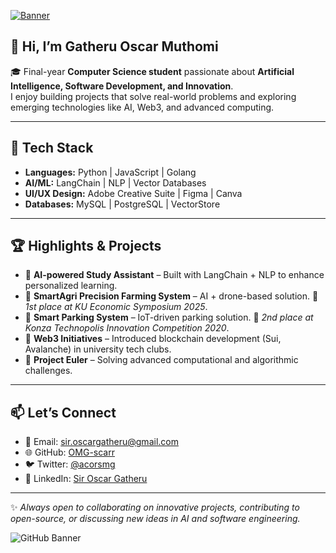 

[![Banner](https://media.giphy.com/media/v1.Y2lkPTc5MGI3NjExamQ1YmUzeXNjZTV4Znh0cHdrdjl5NG9mNnBicGF1Mm5la29zbmlhbiZlcD12MV9naWZzX3NlYXJjaCZjdD1n/qJzZ4APiDZQuJDY7vh/giphy.gif)](https://media.giphy.com/media/v1.Y2lkPTc5MGI3NjExamQ1YmUzeXNjZTV4Znh0cHdrdjl5NG9mNnBicGF1Mm5la29zbmlhbiZlcD12MV9naWZzX3NlYXJjaCZjdD1n/)

<h2> 👋 Hi, I’m Gatheru Oscar Muthomi  </h2>

🎓 Final-year **Computer Science student** passionate about **Artificial Intelligence, Software Development, and Innovation**.  
I enjoy building projects that solve real-world problems and exploring emerging technologies like AI, Web3, and advanced computing.  

---

## 🔧 Tech Stack  
- **Languages:** Python | JavaScript | Golang  
- **AI/ML:** LangChain | NLP | Vector Databases  
- **UI/UX Design:** Adobe Creative Suite | Figma | Canva  
- **Databases:** MySQL | PostgreSQL | VectorStore  

---

## 🏆 Highlights & Projects  
- 🤖 **AI-powered Study Assistant** – Built with LangChain + NLP to enhance personalized learning.  
- 🌱 **SmartAgri Precision Farming System** – AI + drone-based solution. 🥇 *1st place at KU Economic Symposium 2025*.  
- 🚗 **Smart Parking System** – IoT-driven parking solution. 🥈 *2nd place at Konza Technopolis Innovation Competition 2020*.  
- 🔗 **Web3 Initiatives** – Introduced blockchain development (Sui, Avalanche) in university tech clubs.  
- 🧮 **Project Euler** – Solving advanced computational and algorithmic challenges.  

---

## 📫 Let’s Connect  
- 📧 Email: [sir.oscargatheru@gmail.com](mailto:sir.oscargatheru@gmail.com)  
- 🌐 GitHub: [OMG-scarr](https://github.com/OMG-scarr)  
- 🐦 Twitter: [@acorsmg](https://twitter.com/acorsmg)  
- 💼 LinkedIn: [Sir Oscar Gatheru](www.linkedin.com/in/sir-oscar-gatheru)  

---

✨ *Always open to collaborating on innovative projects, contributing to open-source, or discussing new ideas in AI and software engineering.*  

![GitHub Banner](https://media2.giphy.com/media/v1.Y2lkPTc5MGI3NjExdGJ1N2o4Y2R5eHF5OXQwcTl0NDlkOXJrYzN5YXFtbjExY3ZhbWRheSZlcD12MV9pbnRlcm5hbF9naWZfYnlfaWQmY3Q9dHM/9dpRdBxidjDOBt3NpM/giphy.gif)

